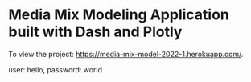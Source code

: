 # Media Mix Modeling Application built with Dash and Plotly 

To view the project: https://media-mix-model-2022-1.herokuapp.com/.

user: hello, password: world 
